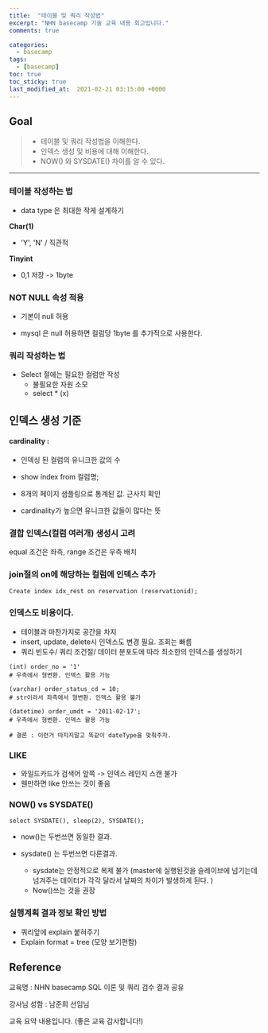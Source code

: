 ```yaml
---
title:  "테이블 및 쿼리 작성법"
excerpt: "NHN basecamp 기술 교육 내용 회고입니다."
comments: true

categories:
  - basecamp
tags: 
  - [basecamp]
toc: true
toc_sticky: true
last_modified_at:  2021-02-21 03:15:00 +0000
---
```


## Goal

> - 테이블 및 쿼리 작성법을 이해한다. 
> - 인덱스 생성 및 비용에 대해 이해한다. 
> - NOW() 와 SYSDATE() 차이를 알 수 있다.

---

### 테이블 작성하는 법

- data type 은 최대한 작게 설계하기 

**Char(1)** 

- 'Y', 'N' / 직관적

**Tinyint**

- 0,1 저장 -> 1byte



### NOT NULL 속성 적용

- 기본이 null 허용

- mysql 은 null 허용하면 컬럼당 1byte 를 추가적으로 사용한다. 



### 쿼리 작성하는 법

- Select 절에는 필요한 컬럼만 작성
  - 불필요한 자원 소모
  - select * (x)



## 인덱스 생성 기준

#### **cardinality** :

- 인덱싱 된 컬럼의 유니크한 값의 수 

- show index from 컬럼명;

- 8개의 페이지 샘플링으로 통계된 값. 근사치 확인

- cardinality가 높으면 유니크한 값들이 많다는 뜻



### 결합 인덱스(컬럼 여러개) 생성시 고려 

equal 조건은 좌측, range 조건은 우측 배치



### join절의 on에 해당하는 컬럼에 인덱스 추가 

```mysql
Create index idx_rest on reservation (reservationid);
```



### 인덱스도 비용이다. 

- 테이블과 마찬가지로 공간을 차지 
- insert, update, delete시 인덱스도 변경 필요. 조회는 빠름
- 쿼리 빈도수/ 쿼리 조건절/ 데이터 분포도에 따라 최소한의 인덱스를 생성하기 

```mysql
(int) order_no = '1' 
# 우측에서 형변환. 인덱스 활용 가능

(varchar) order_status_cd = 10; 
# str이라서 좌측에서 형변환. 인덱스 활용 불가

(datetime) order_umdt = '2011-02-17'; 
# 우측에서 형변환. 인덱스 활용 가능

# 결론 : 이런거 따지지말고 똑같이 dateType을 맞춰주자.
```



### LIKE

- 와일드카드가 검색어 앞쪽 -> 인덱스 레인지 스캔 불가
- 웬만하면 like 안쓰는 것이 좋음



### NOW() vs SYSDATE()

```mysql
select SYSDATE(), sleep(2), SYSDATE();
```

- now()는 두번쓰면 동일한 결과.

- sysdate() 는 두번쓰면 다른결과. 
  - sysdate는 안정적으로 복제 불가 (master에 실행된것을 슬레이브에 넘기는데 넘겨주는 데이터가 각각 달라서 날짜의 차이가 발생하게 된다. )
  - Now()쓰는 것을 권장 



### 실행계획 결과 정보 확인 방법

- 쿼리앞에 explain 붙혀주기 
- Explain format = tree (모양 보기편함)





## Reference

교육명 : NHN basecamp SQL 이론 및 쿼리 검수 결과 공유

강사님 성함 : 남준희 선임님

교육 요약 내용입니다. (좋은 교육 감사합니다!)